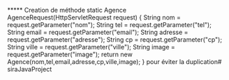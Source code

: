 ***** Creation de méthode
static Agence  AgenceRequest(HttpServletRequest request) {
    String nom =  request.getParameter("nom");
    String tel =  request.getParameter("tel");
    String email =  request.getParameter("email");
    String adresse =  request.getParameter("adresse");
    String cp =  request.getParameter("cp");
    String ville =  request.getParameter("ville");
    String image =  request.getParameter("image");
    return  new Agence(nom,tel,email,adresse,cp,ville,image);
}
pour éviter la duplication# siraJavaProject
